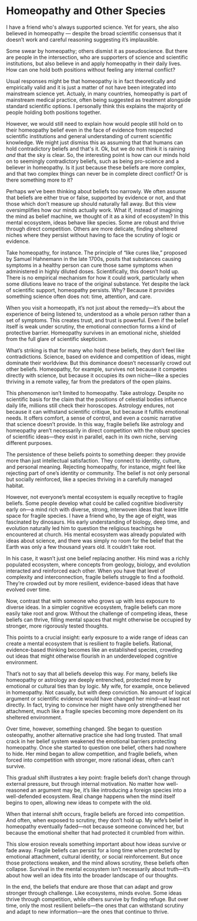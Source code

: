 # Homeopathy and Other Species

I have a friend who's always supported science. Yet for years, she also believed in homeopathy — despite the broad scientific consensus that it doesn’t work and careful reasoning suggesting it’s implausible.


Some swear by homeopathy; others dismist it as pseudoscience.
But there are people in the intersection, who are supporters of science and scientific institutions, but also believe in and apply homeopathy in their daily lives.
How can one hold both positions without feeling any internal conflict?

Usual responses might be that homeopathy is in fact theoretically and empirically valid and it is just a matter of not have been integrated into mainstream science yet.
Actualy, in many countries, homeopathy is part of mainstream medical practice, often being suggested as treatment alongside standard scientific options.
I personally think this explains the majority of people holding both positions together.

However, we would still need to explain how would people still hold on to their homeopathy belief even in the face of evidence from respected scientific institutions and general understanding of current scientific knowledge. 
We might just dismiss this as assuming that that humans can hold contradictory beliefs and that's it.
Ok, but we do not think it is raining _and_ that the sky is clear.
So, the interesting point is how can our minds hold on to seemingly contradictory beliefs, such as being pro-science and a believer in homeopathy.
Is it just because these beliefs are more complex, and that two complex things can never be in complete direct conflict? Or is there something more to it?

Perhaps we’ve been thinking about beliefs too narrowly. We often assume that beliefs are either true or false, supported by evidence or not, and that those which don’t measure up should naturally fall away. But this view oversimplifies how our minds actually work. What if, instead of imagining the mind as belief machine, we thought of it as a kind of ecosystem? In this mental ecosystem, ideas behave like species. Some are robust and thrive through direct competition. Others are more delicate, finding sheltered niches where they persist without having to face the scrutiny of logic or evidence.

Take homeopathy, for instance. The principle of “like cures like,” proposed by Samuel Hahnemann in the late 1700s, posits that substances causing symptoms in a healthy person can cure those same symptoms when administered in highly diluted doses. Scientifically, this doesn’t hold up. There is no empirical mechanism for how it could work, particularly when some dilutions leave no trace of the original substance. Yet despite the lack of scientific support, homeopathy persists. Why? Because it provides something science often does not: time, attention, and care.

When you visit a homeopath, it’s not just about the remedy—it’s about the experience of being listened to, understood as a whole person rather than a set of symptoms. This creates trust, and trust is powerful. Even if the belief itself is weak under scrutiny, the emotional connection forms a kind of protective barrier. Homeopathy survives in an emotional niche, shielded from the full glare of scientific skepticism.

What’s striking is that for many who hold these beliefs, they don’t feel like contradictions. Science, based on evidence and competition of ideas, might dominate their worldview. But this dominance doesn’t necessarily crowd out other beliefs. Homeopathy, for example, survives not because it competes directly with science, but because it occupies its own niche—like a species thriving in a remote valley, far from the predators of the open plains.

This phenomenon isn’t limited to homeopathy. Take astrology. Despite no scientific basis for the claim that the positions of celestial bodies influence daily life, millions still check their horoscopes. Astrology endures, not because it can withstand scientific critique, but because it fulfills emotional needs. It offers comfort, a sense of control, and even a cosmic narrative that science doesn’t provide. In this way, fragile beliefs like astrology and homeopathy aren’t necessarily in direct competition with the robust species of scientific ideas—they exist in parallel, each in its own niche, serving different purposes.

The persistence of these beliefs points to something deeper: they provide more than just intellectual satisfaction. They connect to identity, culture, and personal meaning. Rejecting homeopathy, for instance, might feel like rejecting part of one’s identity or community. The belief is not only personal but socially reinforced, like a species thriving in a carefully managed habitat.

However, not everyone’s mental ecosystem is equally receptive to fragile beliefs. Some people develop what could be called cognitive biodiversity early on—a mind rich with diverse, strong, interwoven ideas that leave little space for fragile species. I have a friend who, by the age of eight, was fascinated by dinosaurs. His early understanding of biology, deep time, and evolution naturally led him to question the religious teachings he encountered at church. His mental ecosystem was already populated with ideas about science, and there was simply no room for the belief that the Earth was only a few thousand years old. It couldn’t take root.

In his case, it wasn’t just one belief replacing another. His mind was a richly populated ecosystem, where concepts from geology, biology, and evolution interacted and reinforced each other. When you have that level of complexity and interconnection, fragile beliefs struggle to find a foothold. They’re crowded out by more resilient, evidence-based ideas that have evolved over time.

Now, contrast that with someone who grows up with less exposure to diverse ideas. In a simpler cognitive ecosystem, fragile beliefs can more easily take root and grow. Without the challenge of competing ideas, these beliefs can thrive, filling mental spaces that might otherwise be occupied by stronger, more rigorously tested thoughts.

This points to a crucial insight: early exposure to a wide range of ideas can create a mental ecosystem that is resilient to fragile beliefs. Rational, evidence-based thinking becomes like an established species, crowding out ideas that might otherwise flourish in an underdeveloped cognitive environment.

That’s not to say that all beliefs develop this way. For many, beliefs like homeopathy or astrology are deeply entrenched, protected more by emotional or cultural ties than by logic. My wife, for example, once believed in homeopathy. Not casually, but with deep conviction. No amount of logical argument or scientific evidence would have changed her mind—at least not directly. In fact, trying to convince her might have only strengthened her attachment, much like a fragile species becoming more dependent on its sheltered environment.

Over time, however, something changed. She began to question osteopathy, another alternative practice she had long trusted. That small crack in her belief system weakened the emotional barriers protecting homeopathy. Once she started to question one belief, others had nowhere to hide. Her mind began to allow competition, and fragile beliefs, when forced into competition with stronger, more rational ideas, often can’t survive.

This gradual shift illustrates a key point: fragile beliefs don’t change through external pressure, but through internal motivation. No matter how well-reasoned an argument may be, it’s like introducing a foreign species into a well-defended ecosystem. Real change happens when the mind itself begins to open, allowing new ideas to compete with the old.

When that internal shift occurs, fragile beliefs are forced into competition. And often, when exposed to scrutiny, they don’t hold up. My wife’s belief in homeopathy eventually faded—not because someone convinced her, but because the emotional shelter that had protected it crumbled from within.

This slow erosion reveals something important about how ideas survive or fade away. Fragile beliefs can persist for a long time when protected by emotional attachment, cultural identity, or social reinforcement. But once those protections weaken, and the mind allows scrutiny, these beliefs often collapse. Survival in the mental ecosystem isn’t necessarily about truth—it’s about how well an idea fits into the broader landscape of our thoughts.

In the end, the beliefs that endure are those that can adapt and grow stronger through challenge. Like ecosystems, minds evolve. Some ideas thrive through competition, while others survive by finding refuge. But over time, only the most resilient beliefs—the ones that can withstand scrutiny and adapt to new information—are the ones that continue to thrive.
